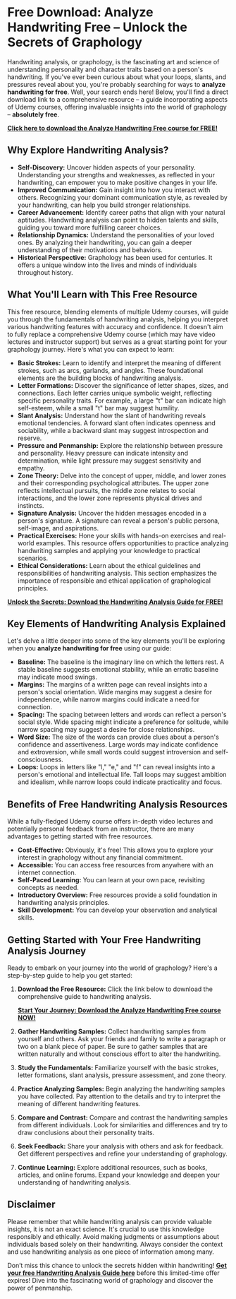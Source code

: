 # Free Download: Analyze Handwriting Free – Unlock the Secrets of Graphology

Handwriting analysis, or graphology, is the fascinating art and science of understanding personality and character traits based on a person's handwriting. If you've ever been curious about what your loops, slants, and pressures reveal about you, you're probably searching for ways to **analyze handwriting for free**. Well, your search ends here! Below, you'll find a direct download link to a comprehensive resource – a guide incorporating aspects of Udemy courses, offering invaluable insights into the world of graphology – **absolutely free**.

[**Click here to download the Analyze Handwriting Free course for FREE!**](https://udemywork.com/analyze-handwriting-free)

## Why Explore Handwriting Analysis?

*   **Self-Discovery:** Uncover hidden aspects of your personality. Understanding your strengths and weaknesses, as reflected in your handwriting, can empower you to make positive changes in your life.
*   **Improved Communication:** Gain insight into how you interact with others. Recognizing your dominant communication style, as revealed by your handwriting, can help you build stronger relationships.
*   **Career Advancement:** Identify career paths that align with your natural aptitudes. Handwriting analysis can point to hidden talents and skills, guiding you toward more fulfilling career choices.
*   **Relationship Dynamics:** Understand the personalities of your loved ones. By analyzing their handwriting, you can gain a deeper understanding of their motivations and behaviors.
*   **Historical Perspective:** Graphology has been used for centuries. It offers a unique window into the lives and minds of individuals throughout history.

## What You'll Learn with This Free Resource

This free resource, blending elements of multiple Udemy courses, will guide you through the fundamentals of handwriting analysis, helping you interpret various handwriting features with accuracy and confidence. It doesn't aim to fully replace a comprehensive Udemy course (which may have video lectures and instructor support) but serves as a great starting point for your graphology journey. Here's what you can expect to learn:

*   **Basic Strokes:** Learn to identify and interpret the meaning of different strokes, such as arcs, garlands, and angles. These foundational elements are the building blocks of handwriting analysis.
*   **Letter Formations:** Discover the significance of letter shapes, sizes, and connections. Each letter carries unique symbolic weight, reflecting specific personality traits. For example, a large "t" bar can indicate high self-esteem, while a small "t" bar may suggest humility.
*   **Slant Analysis:** Understand how the slant of handwriting reveals emotional tendencies. A forward slant often indicates openness and sociability, while a backward slant may suggest introspection and reserve.
*   **Pressure and Penmanship:** Explore the relationship between pressure and personality. Heavy pressure can indicate intensity and determination, while light pressure may suggest sensitivity and empathy.
*   **Zone Theory:** Delve into the concept of upper, middle, and lower zones and their corresponding psychological attributes. The upper zone reflects intellectual pursuits, the middle zone relates to social interactions, and the lower zone represents physical drives and instincts.
*   **Signature Analysis:** Uncover the hidden messages encoded in a person's signature. A signature can reveal a person's public persona, self-image, and aspirations.
*   **Practical Exercises:** Hone your skills with hands-on exercises and real-world examples. This resource offers opportunities to practice analyzing handwriting samples and applying your knowledge to practical scenarios.
*   **Ethical Considerations:** Learn about the ethical guidelines and responsibilities of handwriting analysis. This section emphasizes the importance of responsible and ethical application of graphological principles.

[**Unlock the Secrets: Download the Handwriting Analysis Guide for FREE!**](https://udemywork.com/analyze-handwriting-free)

## Key Elements of Handwriting Analysis Explained

Let's delve a little deeper into some of the key elements you'll be exploring when you **analyze handwriting for free** using our guide:

*   **Baseline:** The baseline is the imaginary line on which the letters rest. A stable baseline suggests emotional stability, while an erratic baseline may indicate mood swings.
*   **Margins:** The margins of a written page can reveal insights into a person's social orientation. Wide margins may suggest a desire for independence, while narrow margins could indicate a need for connection.
*   **Spacing:** The spacing between letters and words can reflect a person's social style. Wide spacing might indicate a preference for solitude, while narrow spacing may suggest a desire for close relationships.
*   **Word Size:** The size of the words can provide clues about a person's confidence and assertiveness. Large words may indicate confidence and extroversion, while small words could suggest introversion and self-consciousness.
*   **Loops:** Loops in letters like "l," "e," and "f" can reveal insights into a person's emotional and intellectual life. Tall loops may suggest ambition and idealism, while narrow loops could indicate practicality and focus.

## Benefits of Free Handwriting Analysis Resources

While a fully-fledged Udemy course offers in-depth video lectures and potentially personal feedback from an instructor, there are many advantages to getting started with free resources.

*   **Cost-Effective:** Obviously, it's free! This allows you to explore your interest in graphology without any financial commitment.
*   **Accessible:** You can access free resources from anywhere with an internet connection.
*   **Self-Paced Learning:** You can learn at your own pace, revisiting concepts as needed.
*   **Introductory Overview:** Free resources provide a solid foundation in handwriting analysis principles.
*   **Skill Development:** You can develop your observation and analytical skills.

## Getting Started with Your Free Handwriting Analysis Journey

Ready to embark on your journey into the world of graphology? Here's a step-by-step guide to help you get started:

1.  **Download the Free Resource:** Click the link below to download the comprehensive guide to handwriting analysis.

    [**Start Your Journey: Download the Analyze Handwriting Free course NOW!**](https://udemywork.com/analyze-handwriting-free)

2.  **Gather Handwriting Samples:** Collect handwriting samples from yourself and others. Ask your friends and family to write a paragraph or two on a blank piece of paper. Be sure to gather samples that are written naturally and without conscious effort to alter the handwriting.
3.  **Study the Fundamentals:** Familiarize yourself with the basic strokes, letter formations, slant analysis, pressure assessment, and zone theory.
4.  **Practice Analyzing Samples:** Begin analyzing the handwriting samples you have collected. Pay attention to the details and try to interpret the meaning of different handwriting features.
5.  **Compare and Contrast:** Compare and contrast the handwriting samples from different individuals. Look for similarities and differences and try to draw conclusions about their personality traits.
6.  **Seek Feedback:** Share your analysis with others and ask for feedback. Get different perspectives and refine your understanding of graphology.
7.  **Continue Learning:** Explore additional resources, such as books, articles, and online forums. Expand your knowledge and deepen your understanding of handwriting analysis.

## Disclaimer

Please remember that while handwriting analysis can provide valuable insights, it is not an exact science. It's crucial to use this knowledge responsibly and ethically. Avoid making judgments or assumptions about individuals based solely on their handwriting. Always consider the context and use handwriting analysis as one piece of information among many.

Don’t miss this chance to unlock the secrets hidden within handwriting! **[Get your free Handwriting Analysis Guide here](https://udemywork.com/analyze-handwriting-free)** before this limited-time offer expires! Dive into the fascinating world of graphology and discover the power of penmanship.
